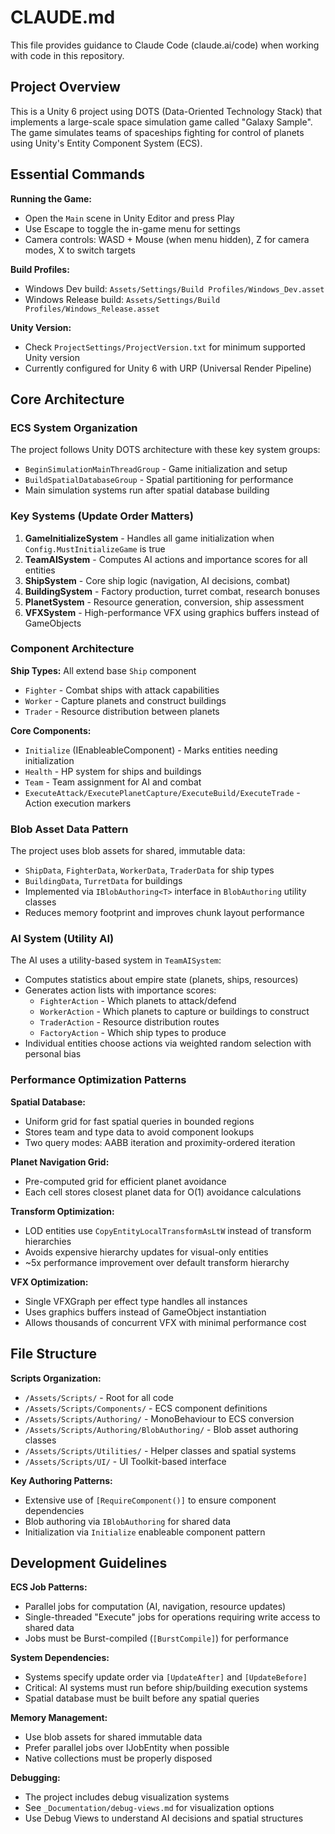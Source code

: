 # CLAUDE.md

This file provides guidance to Claude Code (claude.ai/code) when working with code in this repository.

## Project Overview

This is a Unity 6 project using DOTS (Data-Oriented Technology Stack) that implements a large-scale space simulation game called "Galaxy Sample". The game simulates teams of spaceships fighting for control of planets using Unity's Entity Component System (ECS).

## Essential Commands

**Running the Game:**
- Open the `Main` scene in Unity Editor and press Play
- Use Escape to toggle the in-game menu for settings
- Camera controls: WASD + Mouse (when menu hidden), Z for camera modes, X to switch targets

**Build Profiles:**
- Windows Dev build: `Assets/Settings/Build Profiles/Windows_Dev.asset`
- Windows Release build: `Assets/Settings/Build Profiles/Windows_Release.asset`

**Unity Version:**
- Check `ProjectSettings/ProjectVersion.txt` for minimum supported Unity version
- Currently configured for Unity 6 with URP (Universal Render Pipeline)

## Core Architecture

### ECS System Organization

The project follows Unity DOTS architecture with these key system groups:
- `BeginSimulationMainThreadGroup` - Game initialization and setup
- `BuildSpatialDatabaseGroup` - Spatial partitioning for performance
- Main simulation systems run after spatial database building

### Key Systems (Update Order Matters)

1. **GameInitializeSystem** - Handles all game initialization when `Config.MustInitializeGame` is true
2. **TeamAISystem** - Computes AI actions and importance scores for all entities
3. **ShipSystem** - Core ship logic (navigation, AI decisions, combat)
4. **BuildingSystem** - Factory production, turret combat, research bonuses
5. **PlanetSystem** - Resource generation, conversion, ship assessment
6. **VFXSystem** - High-performance VFX using graphics buffers instead of GameObjects

### Component Architecture

**Ship Types:** All extend base `Ship` component
- `Fighter` - Combat ships with attack capabilities
- `Worker` - Capture planets and construct buildings
- `Trader` - Resource distribution between planets

**Core Components:**
- `Initialize` (IEnableableComponent) - Marks entities needing initialization
- `Health` - HP system for ships and buildings
- `Team` - Team assignment for AI and combat
- `ExecuteAttack/ExecutePlanetCapture/ExecuteBuild/ExecuteTrade` - Action execution markers

### Blob Asset Data Pattern

The project uses blob assets for shared, immutable data:
- `ShipData`, `FighterData`, `WorkerData`, `TraderData` for ship types
- `BuildingData`, `TurretData` for buildings
- Implemented via `IBlobAuthoring<T>` interface in `BlobAuthoring` utility classes
- Reduces memory footprint and improves chunk layout performance

### AI System (Utility AI)

The AI uses a utility-based system in `TeamAISystem`:
- Computes statistics about empire state (planets, ships, resources)
- Generates action lists with importance scores:
  - `FighterAction` - Which planets to attack/defend
  - `WorkerAction` - Which planets to capture or buildings to construct
  - `TraderAction` - Resource distribution routes
  - `FactoryAction` - Which ship types to produce
- Individual entities choose actions via weighted random selection with personal bias

### Performance Optimization Patterns

**Spatial Database:**
- Uniform grid for fast spatial queries in bounded regions
- Stores team and type data to avoid component lookups
- Two query modes: AABB iteration and proximity-ordered iteration

**Planet Navigation Grid:**
- Pre-computed grid for efficient planet avoidance
- Each cell stores closest planet data for O(1) avoidance calculations

**Transform Optimization:**
- LOD entities use `CopyEntityLocalTransformAsLtW` instead of transform hierarchies
- Avoids expensive hierarchy updates for visual-only entities
- ~5x performance improvement over default transform hierarchy

**VFX Optimization:**
- Single VFXGraph per effect type handles all instances
- Uses graphics buffers instead of GameObject instantiation
- Allows thousands of concurrent VFX with minimal performance cost

## File Structure

**Scripts Organization:**
- `/Assets/Scripts/` - Root for all code
- `/Assets/Scripts/Components/` - ECS component definitions
- `/Assets/Scripts/Authoring/` - MonoBehaviour to ECS conversion
- `/Assets/Scripts/Authoring/BlobAuthoring/` - Blob asset authoring classes
- `/Assets/Scripts/Utilities/` - Helper classes and spatial systems
- `/Assets/Scripts/UI/` - UI Toolkit-based interface

**Key Authoring Patterns:**
- Extensive use of `[RequireComponent()]` to ensure component dependencies
- Blob authoring via `IBlobAuthoring` for shared data
- Initialization via `Initialize` enableable component pattern

## Development Guidelines

**ECS Job Patterns:**
- Parallel jobs for computation (AI, navigation, resource updates)
- Single-threaded "Execute" jobs for operations requiring write access to shared data
- Jobs must be Burst-compiled (`[BurstCompile]`) for performance

**System Dependencies:**
- Systems specify update order via `[UpdateAfter]` and `[UpdateBefore]`
- Critical: AI systems must run before ship/building execution systems
- Spatial database must be built before any spatial queries

**Memory Management:**
- Use blob assets for shared immutable data
- Prefer parallel jobs over IJobEntity when possible
- Native collections must be properly disposed

**Debugging:**
- The project includes debug visualization systems
- See `_Documentation/debug-views.md` for visualization options
- Use Debug Views to understand AI decisions and spatial structures